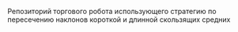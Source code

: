 Репозиторий торгового робота использующего стратегию по пересечению наклонов короткой и длинной скользящих средних
